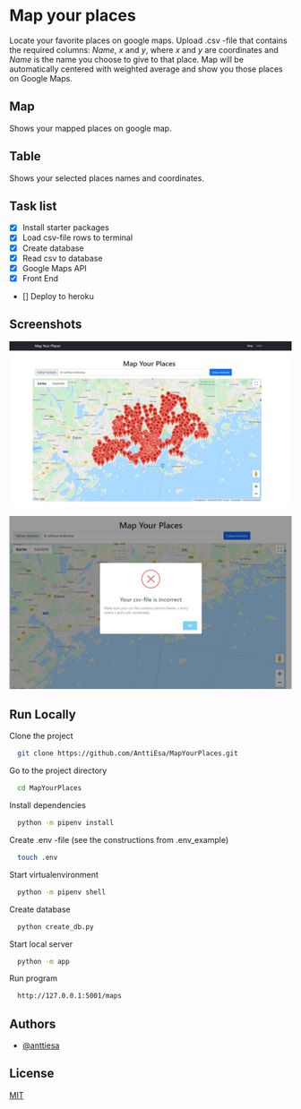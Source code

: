 
# Map your places

Locate your favorite places on google maps. Upload .csv -file that contains the required columns: *Name*, *x* and *y*, where *x* and *y* are coordinates and *Name* is the name you choose to give to that place. Map will be automatically centered with weighted average and show you those places on Google Maps.

## Map

Shows your mapped places on google map.

## Table

Shows your selected places names and coordinates.

## Task list

- [x] Install starter packages
- [x] Load csv-file rows to terminal
- [x] Create database
- [x] Read csv to database
- [x] Google Maps API
- [x] Front End
- [] Deploy to heroku

## Screenshots

![App Screenshot](screenshots/mapyourplaces.jpg)

![App Screenshot](screenshots/error.jpg)

## Run Locally

Clone the project

```bash
  git clone https://github.com/AnttiEsa/MapYourPlaces.git
```

Go to the project directory

```bash
  cd MapYourPlaces
```

Install dependencies

```bash
  python -m pipenv install
```

Create .env -file (see the constructions from .env_example)

```bash
  touch .env
```

Start virtualenvironment
```bash
  python -m pipenv shell
```

Create database
```bash
  python create_db.py
```

Start local server
```bash
  python -m app
```

Run program
```bash
  http://127.0.0.1:5001/maps
```

## Authors

- [@anttiesa](https://www.github.com/anttiesa)

  
## License

[MIT](https://choosealicense.com/licenses/mit/)